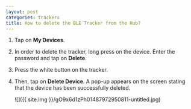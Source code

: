```yaml
---
layout: post
categories: trackers
title: How to delete the BLE Tracker from the Hub?
---
```


1. Tap on **My Devices**.

2. In order to delete the tracker, long press on the device. Enter the password and tap on **Delete**.

3. Press the white button on the tracker.

4. Then, tap on **Delete Device**. A pop-up appears on the screen stating that the device has been successfully deleted.

    ![]({{ site.img }}/gO9x6d1zPh01487972950811-untitled.jpg)